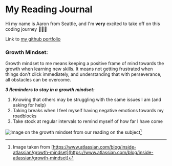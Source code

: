 # My Reading Journal

Hi my name is Aaron from Seattle, and I'm **very** excited to take off on this coding journey :rocket::rocket::moon:

Link to [my github portfolio](https://github.com/amcwustl)

### Growth Mindset:
Growth mindset to me means keeping a positive frame of mind towards the growth when learning new skills.  It means not getting frustrated when things don't click immediately, and understanding that with perseverance, all obstacles can be overcome.

***3 Reminders to stay in a growth mindset:***

1. Knowing that others may be struggling with the same issues I am (and asking for help)
2. Taking breaks when I feel myself having negative emotions towards my roadblocks
3. Take stock at regular intervals to remind myself of how far I have come

![Image on the growth mindset from our reading on the subject](https://atlassianblog.wpengine.com/wp-content/uploads/NewGrowthMindset2.png)[^1]


[^1]: Image taken from [https://www.atlassian.com/blog/inside-atlassian/growth-mindset](https://www.atlassian.com/blog/inside-atlassian/growth-mindset)
